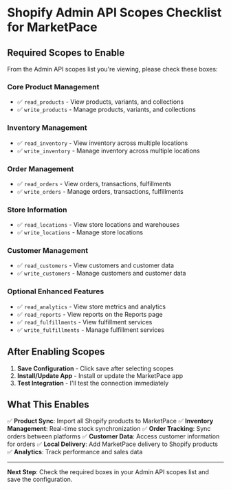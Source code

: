# Shopify Admin API Scopes Checklist for MarketPace

## Required Scopes to Enable

From the Admin API scopes list you're viewing, please check these boxes:

### Core Product Management
- ✅ `read_products` - View products, variants, and collections
- ✅ `write_products` - Manage products, variants, and collections

### Inventory Management
- ✅ `read_inventory` - View inventory across multiple locations
- ✅ `write_inventory` - Manage inventory across multiple locations

### Order Management
- ✅ `read_orders` - View orders, transactions, fulfillments
- ✅ `write_orders` - Manage orders, transactions, fulfillments

### Store Information
- ✅ `read_locations` - View store locations and warehouses
- ✅ `write_locations` - Manage store locations

### Customer Management
- ✅ `read_customers` - View customers and customer data
- ✅ `write_customers` - Manage customers and customer data

### Optional Enhanced Features
- ✅ `read_analytics` - View store metrics and analytics
- ✅ `read_reports` - View reports on the Reports page
- ✅ `read_fulfillments` - View fulfillment services
- ✅ `write_fulfillments` - Manage fulfillment services

## After Enabling Scopes

1. **Save Configuration** - Click save after selecting scopes
2. **Install/Update App** - Install or update the MarketPace app
3. **Test Integration** - I'll test the connection immediately

## What This Enables

✅ **Product Sync**: Import all Shopify products to MarketPace
✅ **Inventory Management**: Real-time stock synchronization
✅ **Order Tracking**: Sync orders between platforms
✅ **Customer Data**: Access customer information for orders
✅ **Local Delivery**: Add MarketPace delivery to Shopify products
✅ **Analytics**: Track performance and sales data

---
**Next Step**: Check the required boxes in your Admin API scopes list and save the configuration.
